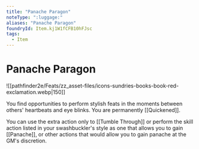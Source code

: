 ```yaml
---
title: "Panache Paragon"
noteType: ":luggage:"
aliases: "Panache Paragon"
foundryId: Item.kj1W1fCFB10hFJsc
tags:
  - Item
---
```


# Panache Paragon
![[pathfinder2e/Feats/zz_asset-files/icons-sundries-books-book-red-exclamation.webp|150]]

You find opportunities to perform stylish feats in the moments between others' heartbeats and eye blinks. You are permanently [[Quickened]].

You can use the extra action only to [[Tumble Through]] or perform the skill action listed in your swashbuckler's style as one that allows you to gain [[Panache]], or other actions that would allow you to gain panache at the GM's discretion.

